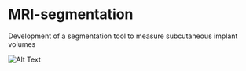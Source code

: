 # MRI-segmentation
Development of a segmentation tool to measure subcutaneous implant volumes


![Alt Text](https://media.giphy.com/media/vFKqnCdLPNOKc/giphy.gif)
